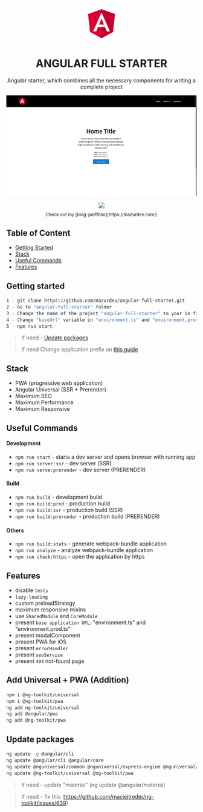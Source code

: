 <p align="center">
  <a href="https://github.com/mazurdev/angular-full-starter">
    <img src="https://raw.githubusercontent.com/mazurdev/angular-full-starter/master/meta-assets/angular-logo.png" alt="Angular Logo" width="96" height="96">
  </a>
  <h1 align="center">ANGULAR FULL STARTER</h1>
  <p align="center">Angular starter, which combines all the necessary components for writing a complete project</p>
  
</p>

<p align="center">
  <img src="https://raw.githubusercontent.com/mazurdev/angular-full-starter/master/meta-assets/preview.gif">
</p>

<p align="center">
   <a href="https://twitter.com/mazurdev"><img src="https://img.shields.io/badge/feedback-@mazurdev-blue.svg" /></a>
   <br>
   <sub>Check out my [blog-portfolio](https://mazurdev.com/)</sub>
</p>
  
## Table of Content

  * [Getting Started](#getting-started)
  * [Stack](#stack)
  * [Useful Commands](#useful-commands)
  * [Features](#features)

## Getting started
```bash
1 - git clone https://github.com/mazurdev/angular-full-starter.git
2 - Go to "angular-full-starter" folder
3 - Change the name of the project "angular-full-starter" to your in files: "angular.json", "package.json", "manifest.json" and "README.md"
4 - Change "baseUrl" variable in "environment.ts" and "environment.prod.ts"
5 - npm run start
```
> If need - [Update packages](#update-packages)

> If need Change application prefix on [this guide](https://medium.com/@kashifazmi94/change-prefix-of-component-in-angular-application-34c8d8a86dbf)

## Stack

  * PWA (progressive web application)
  * Angular Universal (SSR + Prerender)
  * Maximum SEO
  * Maximum Performance
  * Maximum Responsive

## Useful Commands

#### Development
  * `npm run start` - starts a dev server and opens browser with running app
  * `npm run server:ssr` - dev server (SSR) 
  * `npm run serve:prerender` - dev server (PRERENDER)
 
#### Build
  * `npm run build` - development build
  * `npm run build:prod` - production build 
  * `npm run build:ssr` - production build (SSR) 
  * `npm run build:prerender` - production build (PRERENDER)

#### Others
  * `npm run build:stats` - generate webpack-bundle application
  * `npm run analyze` - analyze webpack-bundle application
  * `npm run check:https` - open the application by https

## Features

  * disable `tests`
  * `lazy-loading`
  * custom preloadStrategy
  * maximum responsive mixins
  * use `SharedModule` and `CoreModule`
  * present `base application URL`: "environment.ts" and "environment.prod.ts"
  * present modalComponent
  * present PWA for iOS
  * present `errorHandler`
  * present `seoService`
  * present `404` not-found page

## Add Universal + PWA (Addition)

```bash
npm i @ng-toolkit/universal
npm i @ng-toolkit/pwa
ng add ng-toolkit/universal
ng add @angular/pwa
ng add @ng-toolkit/pwa
```

## Update packages

```bash
ng update -g @angular/cli
ng update @angular/cli @angular/core
ng update @nguniversal/common @nguniversal/express-engine @nguniversal/module-map-ngfactory-loader
ng update @ng-toolkit/universal @ng-toolkit/pwa
```
> If need - update "material" (ng update @angular/material)

> If need - fix this (https://github.com/maciejtreder/ng-toolkit/issues/639)
